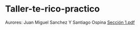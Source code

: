 # Taller-te-rico-practico
Aurores: Juan Miguel Sanchez Y Santiago Ospina
[Sección 1.pdf](https://github.com/user-attachments/files/20535622/Seccion.1.pdf)
